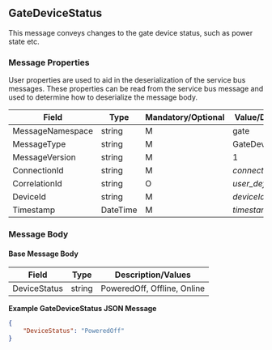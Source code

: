 ## GateDeviceStatus

This message conveys changes to the gate device status, such as power state etc.

### Message Properties

User properties are used to aid in the deserialization of the service bus messages.  These properties can be read from the service bus message and used to determine how to deserialize the message body.

| Field | Type | Mandatory/Optional | Value/Description |
|--|--|--|--|
| MessageNamespace    | string | M | gate                    |
| MessageType         | string | M | GateDeviceStatus        |
| MessageVersion      | string | M | 1                       |
| ConnectionId        | string | M | *connectionId*        |
| CorrelationId       | string | O | *user_defined_string* |
| DeviceId            | string | M | *deviceId*            |
| Timestamp           | DateTime | M | *timestamp*         |


### Message Body

#### Base Message Body

| Field        | Type                     | Description/Values                      |
|--------------|--------------------------|-----------------------------------------|
| DeviceStatus | string                   | PoweredOff, Offline, Online             |

**Example GateDeviceStatus JSON Message**
```JSON 
{
    "DeviceStatus": "PoweredOff"
}
```
